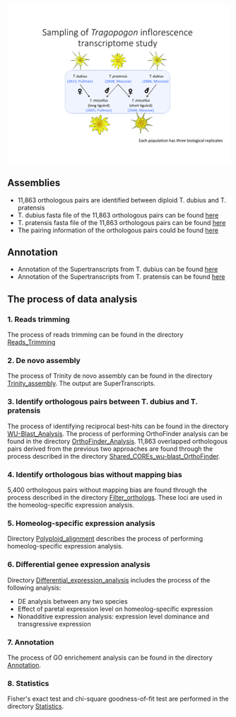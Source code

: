 ![Sampling](https://github.com/GatorShan/Tragopogon-Inflorescence-RNA-seq-Analysis/blob/master/Images/Sampling_pics-1.png)

## Assemblies
  - 11,863 orthologous pairs are identified between diploid T. dubius and T. pratensis
  - T. dubius fasta file of the 11,863 orthologous pairs can be found [here](https://github.com/GatorShan/Tragopogon-Inflorescence-RNA-seq-Analysis/blob/master/Shared_COREs_wu-blast_OrthoFinder/SuperTranscript_Tdu_11863.fasta.gz)
  - T. pratensis fasta file of the 11,863 orthologous pairs can be found [here](https://github.com/GatorShan/Tragopogon-Inflorescence-RNA-seq-Analysis/blob/master/Shared_COREs_wu-blast_OrthoFinder/SuperTranscript_Tpr_11863.fasta.gz)
  - The pairing information of the orthologous pairs could be found [here](https://github.com/GatorShan/Tragopogon-Inflorescence-RNA-seq-Analysis/blob/master/Shared_COREs_wu-blast_OrthoFinder/Shared_reciprocated_blast_hits_SingleCopyOrthogroups_parser_FullDescription_filtered_2.0.txt)

## Annotation
  - Annotation of the Supertranscripts from T. dubius can be found [here](https://github.com/GatorShan/Tragopogon-Inflorescence-RNA-seq-Analysis/blob/master/Annotation/Trinotate_Functional_Annotation/Tdu_trinotate_annotation_report.xls.gz)
  - Annotation of the Supertranscripts from T. pratensis can be found [here](https://github.com/GatorShan/Tragopogon-Inflorescence-RNA-seq-Analysis/blob/master/Annotation/Trinotate_Functional_Annotation/Tpr_trinotate_annotation_report.xls.gz)

## The process of data analysis
### 1. Reads trimming
The process of reads trimming can be found in the directory [Reads_Trimming](https://github.com/GatorShan/Tragopogon-Inflorescence-RNA-seq-Analysis/tree/master/Reads_Trimming)
### 2. De novo assembly
The process of Trinity de novo assembly can be found in the directory [Trinity_assembly](https://github.com/GatorShan/Tragopogon-Inflorescence-RNA-seq-Analysis/tree/master/Trinity_assembly). The output are SuperTranscripts.
### 3. Identify orthologous pairs between T. dubius and T. pratensis
The process of identifying reciprocal best-hits can be found in the directory [WU-Blast_Analysis](https://github.com/GatorShan/Tragopogon-Inflorescence-RNA-seq-Analysis/tree/master/WU-Blast_Analysis). The process of performing OrthoFinder analysis can be found in the directory [OrthoFinder_Analysis](https://github.com/GatorShan/Tragopogon-Inflorescence-RNA-seq-Analysis/tree/master/OrthoFinder_Analysis). 11,863 overlapped orthologous pairs derived from the previous two approaches are found through the process described in the directory [Shared_COREs_wu-blast_OrthoFinder](https://github.com/GatorShan/Tragopogon-Inflorescence-RNA-seq-Analysis/tree/master/Shared_COREs_wu-blast_OrthoFinder).
### 4. Identify orthologous bias without mapping bias
5,400 orthologous pairs without mapping bias are found through the process described in the directory [Filter_orthologs](https://github.com/GatorShan/Tragopogon-Inflorescence-RNA-seq-Analysis/tree/master/Filter_orthologs). These loci are used in the homeolog-specific expression analysis.
### 5. Homeolog-specific expression analysis
Directory [Polyploid_alignment](https://github.com/GatorShan/Tragopogon-Inflorescence-RNA-seq-Analysis/tree/master/Polyploid_alignment) describes the process of performing homeolog-specific expression analysis.
### 6. Differential genee expression analysis
Directory [Differential_expression_analysis](https://github.com/GatorShan/Tragopogon-Inflorescence-RNA-seq-Analysis/tree/master/Differential_expression_analysis) includes the process of the following analysis:
  - DE analysis between any two species
  - Effect of paretal expression level on homeolog-specific expression
  - Nonadditive expression analysis: expression level dominance and transgressive expression
### 7. Annotation
The process of GO enrichement analysis can be found in the directory [Annotation](https://github.com/GatorShan/Tragopogon-Inflorescence-RNA-seq-Analysis/tree/master/Annotation).
### 8. Statistics
Fisher's exact test and chi-square goodness-of-fit test are performed in the directory [Statistics](https://github.com/GatorShan/Tragopogon-Inflorescence-RNA-seq-Analysis/tree/master/Statistics).
